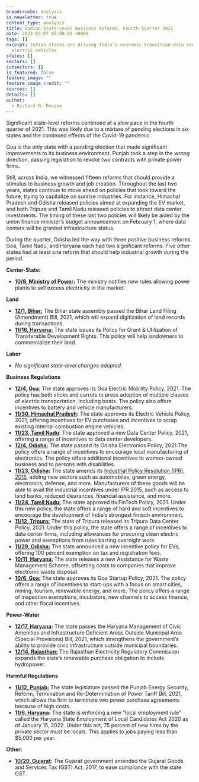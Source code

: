 ```yaml
---
breadcrumbs: analysis
is_newsletter: true
content_type: analysis
title: Indian State-Level Business Reforms, Fourth Quarter 2021
date: 2022-03-07 05:00:00 +0000
tags: []
excerpt: Indian states are driving India’s economic transition—data centers and
  electric vehicles
states: []
sectors: []
subsectors: []
is_featured: false
feature_image: ""
feature_image_credit: ""
sources: []
details: []
author:
  - Richard M. Rossow
---
```

Significant state-level reforms continued at a slow pace in the fourth quarter of 2021. This was likely due to a mixture of pending elections in six states and the continued effects of the Covid-19 pandemic.   
   
Goa is the only state with a pending election that made significant improvements to its business environment. Punjab took a step in the wrong direction, passing legislation to revoke two contracts with private power firms.   
   
Still, across India, we witnessed fifteen reforms that should provide a stimulus to business growth and job creation. Throughout the last two years, states continue to move ahead on policies that look toward the future, trying to capitalize on sunrise industries. For instance, Himachal Pradesh and Odisha released policies aimed at expanding the EV market, and both Tripura and Tamil Nadu released policies to attract data center investments. The timing of these last two policies will likely be aided by the union finance minister’s budget announcement on February 1, where data centers will be granted infrastructure status.   
   
During the quarter, Odisha led the way with three positive business reforms. Goa, Tamil Nadu, and Haryana each had two significant reforms. Five other states had at least one reform that should help industrial growth during the period.   
   
   
**Center-State:**

* [**10/8, Ministry of Power:**](https://pib.gov.in/PressReleaseIframePage.aspx?PRID=1762217) The ministry notifies new rules allowing power plants to sell excess electricity in the market.

  
   
**Land**

* [**12/1, Bihar:**](https://www.publictaknews.com/amendment-bill-passed-in-bihar-know-what-will-be-the-benefit-of-the-new-law/) The Bihar state assembly passed the Bihar Land Filing (Amendment) Bill, 2021, which will expand digitization of land records during transactions.
* [**11/16, Haryana:**](https://tcpharyana.gov.in/Policy/TDR%20Policy%20dated%2016112021.pdf) The state issues its Policy for Grant & Utilization of Transferable Development Rights. This policy will help landowners to commercialize their land.

  
**Labor**

* _No significant state-level changes adopted._

  
**Business Regulations**

* [**12/4, Goa**:](https://www.goa.gov.in/wp-content/uploads/2021/12/Goa-Electric-Mobility-Promotion-Policy-2021.pdf) The state approves its Goa Electric Mobility Policy, 2021. The policy has both sticks and carrots to press adoption of multiple classes of electric transportation, including boats. The policy also offers incentives to battery and vehicle manufacturers.
* [**11/30, Himachal Pradesh**](https://electricvehicles.in/himachal-pradesh-govt-approved-draft-ev-policy/)**:** The state approves its Electric Vehicle Policy, 2021, offering incentives for EV purchases and incentives to scrap existing internal combustion engine vehicles.
* [**11/23, Tamil Nadu**](https://elcot.in/sites/default/files/Connect%20BOOK.pdf): The state approved a new Data Center Policy, 2021, offering a range of incentives to data center developers.
* [**12/4, Odisha:**](https://odisha.gov.in/sites/default/files/2021-12/ELECTRONICS_POLICY-2021.pdf) The state passed its Odisha Electronics Policy, 2021.The policy offers a range of incentives to encourage local manufacturing of electronics. The policy offers additional incentives to women-owned business and to persons with disabilities.
* [**11/23, Odisha**](https://odisha.gov.in/sites/default/files/2021-12/ELECTRONICS_POLICY-2021.pdf)**:** The state amends its [Industrial Policy Resolution (IPR), 2015](https://investodisha.gov.in/industrial-policy/), adding new sectors such as automobiles, green energy, electronics, defense, and more. Manufacturers of these goods will be able to avail the industrial incentives under IPR 2015, such as access to land banks, reduced clearances, financial assistance, and more.
* [**11/24, Tamil Nadu:**](https://investingintamilnadu.com/TNPDF/policies/Tamil%20Nadu%20FinTech%20Policy%202021%20Final%20Web%20Copy%20(1).pdf) The state approved its FinTech Policy, 2021. Under this new policy, the state offers a range of hard and soft incentives to encourage the development of India’s strongest fintech environment.
* [**11/12, Tripura:**](https://ica.tripura.gov.in/sites/default/files/6319_21.pdf) The state of Tripura released its Tripura Data Center Policy, 2021. Under this policy, the state offers a range of incentives to data center firms, including allowances for procuring clean electric power and exemptions from rules barring overnight work.
* [**11/29, Odisha:**](https://twitter.com/CTOdisha/status/1454333786196348929) The state announced a new incentive policy for EVs, offering 100 percent exemption on tax and registration fees.
* [**10/11, Haryana**:](https://cdnbbsr.s3waas.gov.in/s3f48c04ffab49ff0e5d1176244fdfb65c/uploads/2021/12/2021120912.pdf) The state releases a new Assistance for Waste Management Scheme, offsetting costs to companies that improve electronic waste disposal.
* [**10/6, Goa:**](https://www.goa.gov.in/wp-content/uploads/2021/11/Goa-Startup-Policy-2021.pdf) The state approves its Goa Startup Policy, 2021. The policy offers a range of incentives to start-ups with a focus on smart cities, mining, tourism, renewable energy, and more. The policy offers a range of inspection exemptions, incubators, new channels to access finance, and other fiscal incentives.

  
**Power-Water**

* [**12/17, Haryana**](https://prsindia.org/files/bills_acts/bills_states/haryana/2021/Bill%20No.%2034%20of%202021%20Haryana.pdf)**:** The state passes the Haryana Management of Civic Amenities and Infrastructure Deficient Areas Outside Municipal Area (Special Provisions) Bill, 2021, which strengthens the government’s ability to provide civic infrastructure outside municipal boundaries.
* [**12/14, Rajasthan:**](https://rerc.rajasthan.gov.in/rerc-user-files/office-orders) The Rajasthan Electricity Regulatory Commission expands the state’s renewable purchase obligation to include hydropower.

  
**Harmful Regulations**

* [**11/12, Punjab:**](http://cms.neva.gov.in/FileStructure_PB/Notices/40ca6323-8bcb-4d86-ac94-4d809aa62f6b.pdf) The state legislature passed the Punjab Energy Security, Reform, Termination and Re-Determination of Power Tariff Bill, 2021, which allows the firm to terminate two power purchase agreements because of high costs.
* [**11/6, Haryana**](https://csis365-my.sharepoint.com/personal/rrossow_csis_org/Documents/H_Drive_Files/CSIS/Publications/The%20Haryana%20State%20Employment%20of%20Local%20Candidates%20Act,%202020)**:** The state is enforcing a new “local employment rule” called the Haryana State Employment of Local Candidates Act 2020 as of January 15, 2022. Under this act, 75 percent of new hires by the private sector must be locals. This applies to jobs paying less than $5,000 per year.

  
**Other:**

* [**10/20, Gujarat**](https://lpd.gujarat.gov.in/assets/downloads/Gujarat_Good_Services_Tax_Act_27102021.pdf)**:** The Gujarat government amended the Gujarat Goods and Services Tax (GST) Act, 2017, to ease compliance with the state GST.
